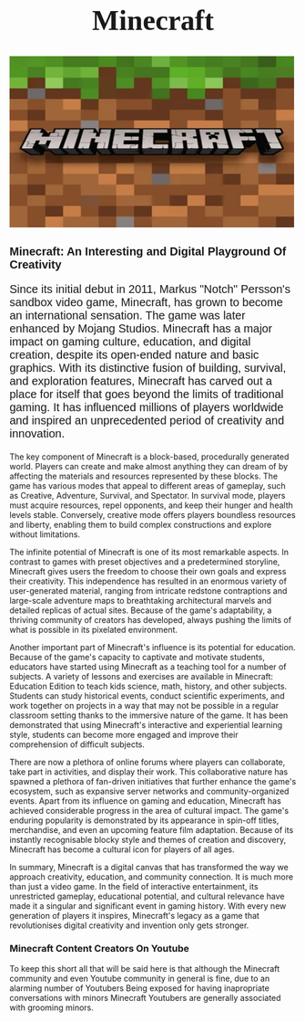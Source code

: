 <!DOCTYPE html>
<html>
<body>
<h1 style="font-family:Lucida Handwriting;font-size:50px;" align="center">Minecraft</h1>
<img src="MinecraftLogo.jpg" alt="MinecraftLogo" class="center" width="500" height="300" />
<h2 style="font-family:Arial;font-size:20px;">Minecraft: An Interesting and Digital Playground Of Creativity</h2>
<p style="font-family:Arial;font-size:20px;">Since its initial debut in 2011, Markus "Notch" Persson's sandbox video game, Minecraft, has grown to become an international sensation. The game was later enhanced by Mojang Studios. Minecraft has a major impact on gaming culture, education, and digital creation, despite its open-ended nature and basic graphics. With its distinctive fusion of building, survival, and exploration features, Minecraft has carved out a place for itself that goes beyond the limits of traditional gaming. It has influenced millions of players worldwide and inspired an unprecedented period of creativity and innovation.

The key component of Minecraft is a block-based, procedurally generated world. Players can create and make almost anything they can dream of by affecting the materials and resources represented by these blocks. The game has various modes that appeal to different areas of gameplay, such as Creative, Adventure, Survival, and Spectator. In survival mode, players must acquire resources, repel opponents, and keep their hunger and health levels stable. Conversely, creative mode offers players boundless resources and liberty, enabling them to build complex constructions and explore without limitations.

The infinite potential of Minecraft is one of its most remarkable aspects. In contrast to games with preset objectives and a predetermined storyline, Minecraft gives users the freedom to choose their own goals and express their creativity. This independence has resulted in an enormous variety of user-generated material, ranging from intricate redstone contraptions and large-scale adventure maps to breathtaking architectural marvels and detailed replicas of actual sites. Because of the game's adaptability, a thriving community of creators has developed, always pushing the limits of what is possible in its pixelated environment.

Another important part of Minecraft's influence is its potential for education. Because of the game's capacity to captivate and motivate students, educators have started using Minecraft as a teaching tool for a number of subjects. A variety of lessons and exercises are available in Minecraft: Education Edition to teach kids science, math, history, and other subjects. Students can study historical events, conduct scientific experiments, and work together on projects in a way that may not be possible in a regular classroom setting thanks to the immersive nature of the game. It has been demonstrated that using Minecraft's interactive and experiential learning style, students can become more engaged and improve their comprehension of difficult subjects.

There are now a plethora of online forums where players can collaborate, take part in activities, and display their work. This collaborative nature has spawned a plethora of fan-driven initiatives that further enhance the game's ecosystem, such as expansive server networks and community-organized events.
Apart from its influence on gaming and education, Minecraft has achieved considerable progress in the area of cultural impact. The game's enduring popularity is demonstrated by its appearance in spin-off titles, merchandise, and even an upcoming feature film adaptation. Because of its instantly recognisable blocky style and themes of creation and discovery, Minecraft has become a cultural icon for players of all ages.

In summary, Minecraft is a digital canvas that has transformed the way we approach creativity, education, and community connection. It is much more than just a video game. In the field of interactive entertainment, its unrestricted gameplay, educational potential, and cultural relevance have made it a singular and significant event in gaming history. With every new generation of players it inspires, Minecraft's legacy as a game that revolutionises digital creativity and invention only gets stronger.</p>
<h3>Minecraft Content Creators On Youtube</h3>
<p>To keep this short all that will be said here is that although the Minecraft community and even Youtube community in general is fine, due to an alarming number of Youtubers Being exposed for having inapropriate conversations with minors Minecraft Youtubers are generally associated with grooming minors.</p>
